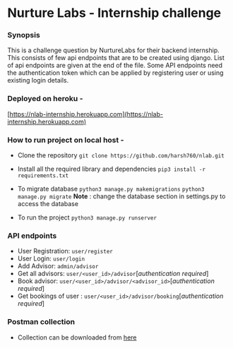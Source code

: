 # Nurture Labs - Internship challenge

### Synopsis
This is a challenge question by NurtureLabs for their backend internship. This consists of few api endpoints that are to be created using django. List of api endpoints are given at the end of the file. 
Some API endpoints need the authentication token which can be applied by registering user or using existing login details.

### Deployed on heroku -
[https://nlab-internship.herokuapp.com](https://nlab-internship.herokuapp.com)

### How to run project on local host -
- Clone the repository
`git clone https://github.com/harsh760/nlab.git`

- Install all the required library and dependencies
`pip3 install -r requirements.txt`

- To migrate database
`python3 manage.py makemigrations`
`python3 manage.py migrate`
**Note** : change the database section in settings.py to access the database

- To run the project
`python3 manage.py runserver`


### API endpoints
- User Registration: `user/register`
- User Login: `user/login`
- Add Advisor: `admin/advisor`
- Get all advisors: `user/<user_id>/advisor`[*authentication required*]
- Book advisor: `user/<user_id>/advisor/<advisor_id>`[*authentication required*]
- Get bookings of user : `user/<user_id>/advisor/booking`[*authentication required*]


### Postman collection
- Collection can be downloaded from [here](https://drive.google.com/file/d/1IA_BEpYgdmCAFAeYgSodctZm94TTN2uC/view?usp=sharing)
